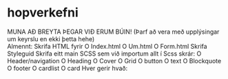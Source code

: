 # hopverkefni
MUNA AÐ BREYTA ÞEGAR VIÐ ERUM BÚIN! (Þarf að vera með upplýsingar um keyrslu en ekki þetta hehe) <br>
Almennt: 
Skrifa HTML fyrir
  O Index.html
  O Um.html
  O Form.html
Skrifa Styleguid
Skrifa eitt main SCSS sem við importum allt í
Scss skrár:
  O Header/navigation
  O Heading
  O Cover
  O Grid
  O button
  O text
  O Blockquote
  O footer
  O cardlist
  O card
Hver gerir hvað:
